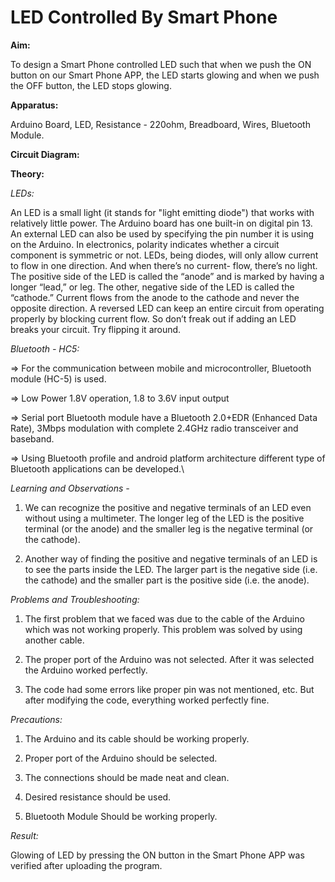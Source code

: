 # LED Controlled By Smart Phone

**Aim:**

To design a Smart Phone controlled LED such that when we push the ON button on our Smart Phone APP, the LED starts glowing and when we push the OFF button, the LED stops glowing.

**Apparatus:**

Arduino Board, LED, Resistance - 220ohm, Breadboard, Wires, Bluetooth Module.

**Circuit Diagram:**



**Theory:**

*LEDs:*

An LED is a small light (it stands for "light emitting diode") that works with relatively little power. The Arduino board has one built-in on digital pin 13. An external LED can also be used by specifying the pin number it is using on the Arduino. In electronics, polarity indicates whether a circuit component is symmetric or not. LEDs, being diodes, will only allow current to flow in one direction. And when there’s no current- flow, there’s no light. The positive side of the LED is called the “anode” and is marked by having a longer “lead,” or leg. The other, negative side of the LED is called the “cathode.” Current flows from the anode to the cathode and never the opposite direction. A reversed LED can keep an entire circuit from operating properly by blocking current flow. So don’t freak out if adding an LED breaks your circuit. Try flipping it around.

*Bluetooth - HC5:*

=> For the communication between mobile and microcontroller, Bluetooth module (HC-5) is used.

=> Low Power 1.8V operation, 1.8 to 3.6V input output 

=> Serial port Bluetooth module have a Bluetooth 2.0+EDR (Enhanced Data Rate), 3Mbps modulation with complete 2.4GHz radio transceiver and baseband.

=> Using Bluetooth profile and android platform architecture different type of Bluetooth applications can be developed.\

*Learning and Observations -*

1.	We can recognize the positive and negative terminals of an LED even without using a multimeter. The longer leg of the LED is the positive terminal (or the anode) and the smaller leg is the negative terminal (or the cathode).

2.	Another way of finding the positive and negative terminals of an LED is to see the parts inside the LED. The larger part is the negative side (i.e. the cathode) and the smaller part is the positive side (i.e. the anode).

*Problems and Troubleshooting:*

1.	The first problem that we faced was due to the cable of the Arduino which was not working properly. This problem was solved by using another cable.

2.	The proper port of the Arduino was not selected. After it was selected the Arduino worked perfectly.

3.	The code had some errors like proper pin was not mentioned, etc. But after modifying the code, everything worked perfectly fine.

*Precautions:*

1.	The Arduino and its cable should be working properly.

2.	Proper port of the Arduino should be selected.

3.	The connections should be made neat and clean.

4.	Desired resistance should be used.

5.	Bluetooth Module Should be working properly.

*Result:*

Glowing of LED by pressing the ON button in the Smart Phone APP was verified after uploading the program.
